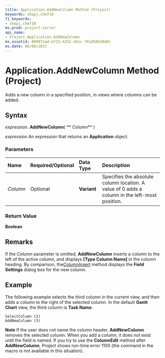 ```yaml
---
title: Application.AddNewColumn Method (Project)
keywords: vbapj.chm710
f1_keywords:
- vbapj.chm710
ms.prod: project-server
api_name:
- Project.Application.AddNewColumn
ms.assetid: 009071ad-b713-4252-ab1c-781d58620d8c
ms.date: 06/08/2017
---
```



# Application.AddNewColumn Method (Project)

Adds a new column in a specified position, in views where columns can be added.


## Syntax

 _expression_. **AddNewColumn**( ** _Column_** )

 _expression_ An expression that returns an **Application** object.


### Parameters



|**Name**|**Required/Optional**|**Data Type**|**Description**|
|:-----|:-----|:-----|:-----|
| _Column_|Optional|**Variant**|Specifies the absolute column location. A value of 0 adds a column in the left-most position.|

### Return Value

 **Boolean**


## Remarks

If the  _Column_ parameter is omitted, **AddNewColumn** inserts a column to the left of the active column, and displays **[Type Column Name]** in the column heading. By comparison, the[ColumnInsert](application-columninsert-method-project.md) method displays the **Field Settings** dialog box for the new column.


## Example

The following example selects the third column in the current view, and then adds a column to the right of the selected column. In the default **Gantt Chart** view, the third column is **Task Name**.


```
SelectColumn (2) 
AddNewColumn (3)
```


 **Note**  If the user does not name the column header, **AddNewColumn** removes the selected column. When you add a column, it does not exist until the field is named. If you try to use the **ColumnEdit** method after **AddNewColumn**, Project shows run-time error 1100 (the command in the macro is not available in this situation).


